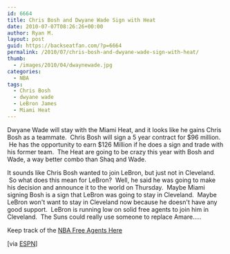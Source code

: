 ```yaml
---
id: 6664
title: Chris Bosh and Dwyane Wade Sign with Heat
date: 2010-07-07T08:26:26+00:00
author: Ryan M.
layout: post
guid: https://backseatfan.com/?p=6664
permalink: /2010/07/chris-bosh-and-dwyane-wade-sign-with-heat/
thumb:
  - /images/2010/04/dwaynewade.jpg
categories:
  - NBA
tags:
  - Chris Bosh
  - dwyane wade
  - LeBron James
  - Miami Heat
---
```


<div class="entry">
  <p>
    Dwyane Wade will stay with the Miami Heat, and it looks like he gains Chris Bosh as a teammate.  Chris Bosh will sign a 5 year contract for $96 million.  He has the opportunity to earn $126 Million if he does a sign and trade with his former team.  The Heat are going to be crazy this year with Bosh and Wade, a way better combo than Shaq and Wade.
  </p>

  <p>
    It sounds like Chris Bosh wanted to join LeBron, but just not in Cleveland.  So what does this mean for LeBron?  Well, he said he was going to make his decision and announce it to the world on Thursday.  Maybe Miami signing Bosh is a sign that LeBron was going to stay in Cleveland.  Maybe LeBron won't want to stay in Cleveland now because he doesn't have any good support.  LeBron is running low on solid free agents to join him in Cleveland.  The Suns could really use someone to replace Amare&#8230;..
  </p>

  <p>
    Keep track of the <a href="https://backseatfan.com/2010/07/2010-nba-free-agents-and-signings/">NBA Free Agents Here</a>
  </p>

  <p>
    [via <a href="http://sports.espn.go.com/nba/news/story?id=5360134">ESPN</a>]
  </p>
</div>

